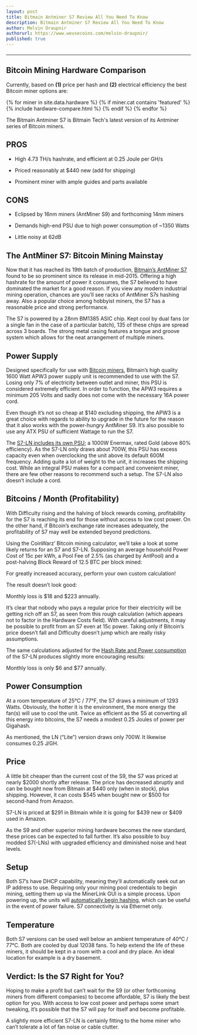 ```yaml
---
layout: post
title: Bitmain Antminer S7 Review All You Need To Know
description: Bitmain Antminer S7 Review All You Need To Know
author: Melvin Draupnir
authorurl: https://www.weusecoins.com/melvin-draupnir/
published: true
---
```

<hr id="hwc" style="width: 100%; margin: 20px 0; color: #eee;" />

<h2>Bitcoin Mining Hardware Comparison</h2>

<p>Currently, based on <b>(1)</b> price per hash and <b>(2)</b> electrical efficiency the best Bitcoin miner options are:</p>

<div class="hardware-comparison">
{% for miner in site.data.hardware %}
{% if miner.cat contains 'featured' %}
{% include hardware-compare.html %}
{% endif %}
{% endfor %}
</div>

<p>The Bitmain Antminer S7 is Bitmain Tech's latest version of its Antminer series of Bitcoin miners.</p>

<h2>PROS</h2>
<ul>
<li><p>High 4.73 TH/s hashrate, and efficient at 0.25 Joule per GH/s</p></li>
<li><p>Priced reasonably at $440 new (add for shipping)</p></li>
<li><p>Prominent miner with ample guides and parts available</p></li>
</ul>
<h2>CONS</h2>
<ul>
<li><p>Eclipsed by 16nm miners (AntMiner S9) and forthcoming 14nm miners</p></li>
<li><p>Demands high-end PSU due to high power consumption of ~1350 Watts</p></li>
<li><p>Little noisy at 62dB</p></li>
</ul>

<h2>The AntMiner S7: Bitcoin Mining Mainstay</h2>

<p>Now that it has reached its 19th batch of production, <a href="/what-is-ethereum-cloud-mining/">Bitmain’s AntMiner S7</a> found to be so prominent since its release in mid-2015. Offering a high hashrate for the amount of power it consumes, the S7 believed to have dominated the market for a good reason. If you view any modern industrial mining operation, chances are you’ll see racks of AntMiner S7s hashing away. Also a popular choice among hobbyist miners, the S7 has a reasonable price and strong performance.</p>

<p>The S7 is powered by a 28nm BM1385 ASIC chip. Kept cool by dual fans (or a single fan in the case of a particular batch), 135 of these chips are spread across 3 boards. The strong metal casing features a tongue and groove system which allows for the neat arrangement of multiple miners.</p>

<h2>Power Supply</h2>

<p>Designed specifically for use with <a href="/usb-bitcoin-miner-setup-guide/">Bitcoin miners</a>, Bitmain’s high quality 1600 Watt APW3 power supply unit is recommended to use with the S7. Losing only 7% of electricity between outlet and miner, this PSU is considered extremely efficient. In order to function, the APW3 requires a minimum 205 Volts and sadly does not come with the necessary 16A power cord.</p>

<p>Even though it’s not so cheap at $140 excluding shipping, the APW3 is a great choice with regards to ability to upgrade in the future for the reason that it also works with the power-hungry AntMiner S9. It’s also possible to use any ATX PSU of sufficient Wattage to run the S7.</p>

<p>The <a href="/certain-traits-necessary-for-bitcoin-mining-success-21/">S7-LN includes its own PSU</a>; a 1000W Enermax, rated Gold (above 80% efficiency). As the S7-LN only draws about 700W, this PSU has excess capacity even when overclocking the unit above its default 600M frequency. Adding quite a lot of weight to the unit, it increases the shipping cost. While an integral PSU makes for a compact and convenient miner, there are few other reasons to recommend such a setup. The S7-LN also doesn’t include a cord.</p>

<h2>Bitcoins / Month (Profitability)</h2>

<p>With Difficulty rising and the halving of block rewards coming, profitability for the S7 is reaching its end for those without access to low cost power. On the other hand, if Bitcoin’s exchange rate increases adequately, the profitability of S7 may well be extended beyond predictions.</p>

<p>Using the CoinWarz’ Bitcoin mining calculator, we’ll take a look at some likely returns for an S7 and S7-LN. Supposing an average household Power Cost of 15c per kWh, a Pool Fee of 2.5% (as charged by AntPool) and a post-halving Block Reward of 12.5 BTC per block mined:</p>

<p>For greatly increased accuracy, perform your own custom calculation!</p>

<p>The result doesn’t look good:</p>

<p>Monthly loss is $18 and $223 annually.</p>

<p>It’s clear that nobody who pays a regular price for their electricity will be getting rich off an S7, as seen from this rough calculation (which appears not to factor in the Hardware Costs field). With careful adjustments, it may be possible to profit from an S7 even at 15c power. Taking only if Bitcoin’s price doesn’t fall and Difficulty doesn’t jump which are really risky assumptions.</p>

<p>The same calculations adjusted for the <a href="/bitcoin-mining-pools-give-everyone-a-chance-to-be-involved-12/">Hash Rate and Power consumption</a> of the S7-LN produces slightly more encouraging results:</p>

<p>Monthly loss is only $6 and $77 annually.</p>

<h2>Power Consumption</h2>

<p>At a room temperature of 25°C / 77°F, the S7 draws a minimum of 1293 Watts. Obviously, the hotter it is the environment, the more energy the fan(s) will use to cool the unit. Twice as efficient as the S5 at converting all this energy into bitcoins, the S7 needs a modest 0.25 Joules of power per Gigahash.</p>

<p>As mentioned, the LN (“Lite”) version draws only 700W. It likewise consumes 0.25 J/GH.</p>

<h2>Price</h2>

<p>A little bit cheaper than the current cost of the S9, the S7 was priced at nearly $2000 shortly after release. The price has decreased abruptly and can be bought now from Bitmain at $440 only (when in stock), plus shipping. However, it can costs $545 when bought new or $500 for second-hand from Amazon.</p>

<p>S7-LN is priced at $291 in Bitmain while it is going for $439 new or $409 used in Amazon.</p>

<p>As the S9 and other superior mining hardware becomes the new standard, these prices can be expected to fall further. It’s also possible to buy modded S7(-LNs) with upgraded efficiency and diminished noise and heat levels.</p>

<h2>Setup</h2>

<p>Both S7’s have DHCP capability, meaning they’ll automatically seek out an IP address to use. Requiring only your mining pool credentials to begin mining, setting them up via the MinerLink GUI is a simple process. Upon powering up, the units will <a href="/usb-bitcoin-miner-setup-guide/">automatically begin hashing</a>, which can be useful in the event of power failure. S7 connectivity is via Ethernet only.</p>

<h2>Temperature</h2>

<p>Both S7 versions can be used well below an ambient temperature of 40°C / 77°C. Both are cooled by dual 12038 fans. To help extend the life of these miners, it should be kept in a room with a cool and dry place. An ideal location for example is a dry basement.</p>

<h2>Verdict: Is the S7 Right for You?</h2>

<p>Hoping to make a profit but can’t wait for the S9 (or other forthcoming miners from different companies) to become affordable, S7 is likely the best option for you. With access to low cost power and perhaps some smart tweaking, it’s possible that the S7 will pay for itself and become profitable. </p>

<p>A slightly more efficient S7-LN is certainly fitting to the home miner who can’t tolerate a lot of fan noise or cable clutter.</p>
